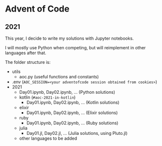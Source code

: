 # Advent of Code

## 2021

This year, I decide to write my solutions with Jupyter notebooks.

I will mostly use Python when competing, but will reimplement in other languages after that.

The folder structure is:

- utils
  - aoc.py (useful functions and constants)
- .env (`AOC_SESSION=<your adventofcode session obtained from cookies>`)
- 2021
  - Day01.ipynb, Day02.ipynb, ... (Python solutions)
  - kotlin (`#aoc-2021-in-kotlin`)
    - Day01.ipynb, Day02.ipynb, ... (Kotlin solutions)
  - elixir
    - Day01.ipynb, Day02.ipynb, ... (Elixir solutions)
  - ruby
    - Day01.ipynb, Day02.ipynb, ... (Ruby solutions)
  - julia
    - Day01.jl, Day02.jl, ... (Julia solutions, using Pluto.jl)
  - other languages to be added
